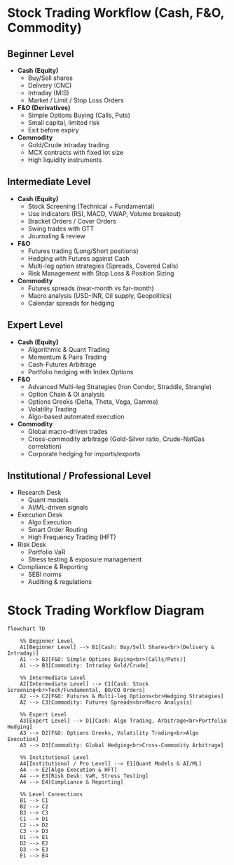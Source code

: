 # Stock Trading Workflow (Cash, F&O, Commodity)

## Beginner Level
- **Cash (Equity)**
  - Buy/Sell shares
  - Delivery (CNC)
  - Intraday (MIS)
  - Market / Limit / Stop Loss Orders
- **F&O (Derivatives)**
  - Simple Options Buying (Calls, Puts)
  - Small capital, limited risk
  - Exit before expiry
- **Commodity**
  - Gold/Crude intraday trading
  - MCX contracts with fixed lot size
  - High liquidity instruments

## Intermediate Level
- **Cash (Equity)**
  - Stock Screening (Technical + Fundamental)
  - Use indicators (RSI, MACD, VWAP, Volume breakout)
  - Bracket Orders / Cover Orders
  - Swing trades with GTT
  - Journaling & review
- **F&O**
  - Futures trading (Long/Short positions)
  - Hedging with Futures against Cash
  - Multi-leg option strategies (Spreads, Covered Calls)
  - Risk Management with Stop Loss & Position Sizing
- **Commodity**
  - Futures spreads (near-month vs far-month)
  - Macro analysis (USD-INR, Oil supply, Geopolitics)
  - Calendar spreads for hedging

## Expert Level
- **Cash (Equity)**
  - Algorithmic & Quant Trading
  - Momentum & Pairs Trading
  - Cash-Futures Arbitrage
  - Portfolio hedging with Index Options
- **F&O**
  - Advanced Multi-leg Strategies (Iron Condor, Straddle, Strangle)
  - Option Chain & OI analysis
  - Options Greeks (Delta, Theta, Vega, Gamma)
  - Volatility Trading
  - Algo-based automated execution
- **Commodity**
  - Global macro-driven trades
  - Cross-commodity arbitrage (Gold-Silver ratio, Crude-NatGas correlation)
  - Corporate hedging for imports/exports

## Institutional / Professional Level
- Research Desk
  - Quant models
  - AI/ML-driven signals
- Execution Desk
  - Algo Execution
  - Smart Order Routing
  - High Frequency Trading (HFT)
- Risk Desk
  - Portfolio VaR
  - Stress testing & exposure management
- Compliance & Reporting
  - SEBI norms
  - Auditing & regulations

# Stock Trading Workflow Diagram

```mermaid
flowchart TD

    %% Beginner Level
    A1[Beginner Level] --> B1[Cash: Buy/Sell Shares<br>(Delivery & Intraday)]
    A1 --> B2[F&O: Simple Options Buying<br>(Calls/Puts)]
    A1 --> B3[Commodity: Intraday Gold/Crude]

    %% Intermediate Level
    A2[Intermediate Level] --> C1[Cash: Stock Screening<br>Tech/Fundamental, BO/CO Orders]
    A2 --> C2[F&O: Futures & Multi-leg Options<br>Hedging Strategies]
    A2 --> C3[Commodity: Futures Spreads<br>Macro Analysis]

    %% Expert Level
    A3[Expert Level] --> D1[Cash: Algo Trading, Arbitrage<br>Portfolio Hedging]
    A3 --> D2[F&O: Options Greeks, Volatility Trading<br>Algo Execution]
    A3 --> D3[Commodity: Global Hedging<br>Cross-Commodity Arbitrage]

    %% Institutional Level
    A4[Institutional / Pro Level] --> E1[Quant Models & AI/ML]
    A4 --> E2[Algo Execution & HFT]
    A4 --> E3[Risk Desk: VaR, Stress Testing]
    A4 --> E4[Compliance & Reporting]

    %% Level Connections
    B1 --> C1
    B2 --> C2
    B3 --> C3
    C1 --> D1
    C2 --> D2
    C3 --> D3
    D1 --> E1
    D2 --> E2
    D3 --> E3
    E1 --> E4
